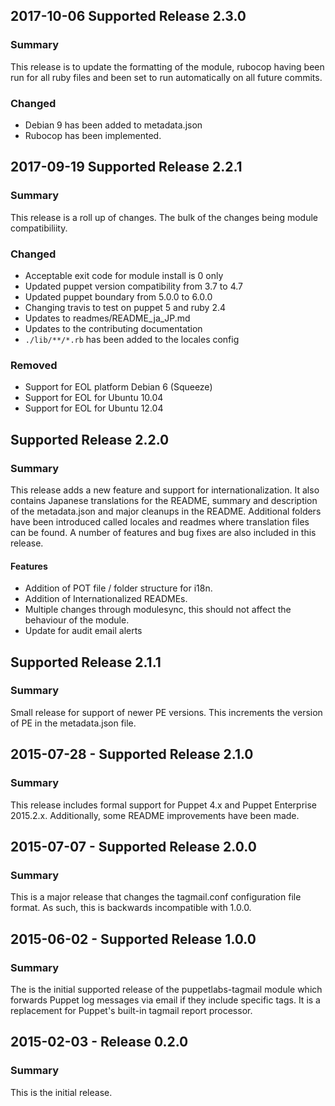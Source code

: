 ## 2017-10-06 Supported Release 2.3.0
### Summary
This release is to update the formatting of the module, rubocop having been run for all ruby files and been set to run automatically on all future commits.

### Changed
- Debian 9 has been added to metadata.json
- Rubocop has been implemented.

## 2017-09-19 Supported Release 2.2.1
### Summary
This release is a roll up of changes. The bulk of the changes being module compatibiliity.

### Changed
- Acceptable exit code for module install is 0 only
- Updated puppet version compatibility from 3.7 to 4.7
- Updated puppet boundary from 5.0.0 to 6.0.0
- Changing travis to test on puppet 5 and ruby 2.4
- Updates to readmes/README_ja_JP.md
- Updates to the contributing documentation
- `./lib/**/*.rb` has been added to the locales config

### Removed
- Support for EOL platform Debian 6 (Squeeze)
- Support for EOL for Ubuntu 10.04
- Support for EOL for Ubuntu 12.04

## Supported Release 2.2.0
### Summary

This release adds a new feature and support for internationalization. It also contains Japanese translations for the README, summary and description of the metadata.json and major cleanups in the README. Additional folders have been introduced called locales and readmes where translation files can be found. A number of features and bug fixes are also included in this release.

#### Features
- Addition of POT file / folder structure for i18n.
- Addition of Internationalized READMEs.
- Multiple changes through modulesync, this should not affect the behaviour of the module.
- Update for audit email alerts

## Supported Release 2.1.1
### Summary

Small release for support of newer PE versions. This increments the version of PE in the metadata.json file.

## 2015-07-28 - Supported Release 2.1.0
### Summary

This release includes formal support for Puppet 4.x and Puppet Enterprise 2015.2.x. Additionally, some README improvements have been made.

## 2015-07-07 - Supported Release 2.0.0
### Summary

This is a major release that changes the tagmail.conf configuration file format. As such, this is backwards incompatible with 1.0.0.

## 2015-06-02 - Supported Release 1.0.0
### Summary

The is the initial supported release of the puppetlabs-tagmail module which forwards Puppet log messages via email if they include specific tags. It is a replacement for Puppet's built-in tagmail report processor.

## 2015-02-03 - Release 0.2.0
### Summary

This is the initial release.
